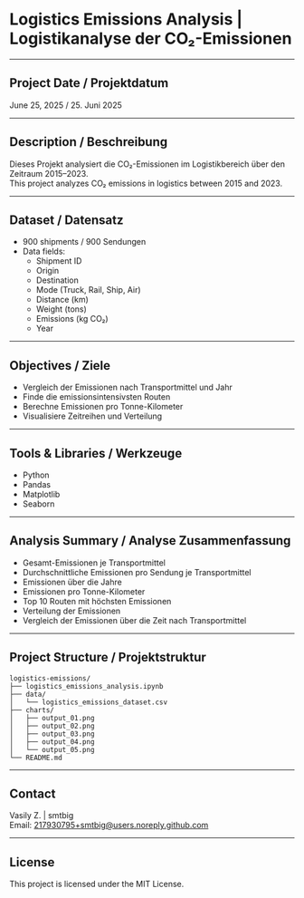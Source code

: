 # Logistics Emissions Analysis | Logistikanalyse der CO₂-Emissionen

---

##  Project Date / Projektdatum  
June 25, 2025 / 25. Juni 2025

---

##  Description / Beschreibung  
Dieses Projekt analysiert die CO₂-Emissionen im Logistikbereich über den Zeitraum 2015–2023.  
This project analyzes CO₂ emissions in logistics between 2015 and 2023.

---

##  Dataset / Datensatz  
- 900 shipments / 900 Sendungen  
- Data fields:  
  - Shipment ID  
  - Origin  
  - Destination  
  - Mode (Truck, Rail, Ship, Air)  
  - Distance (km)  
  - Weight (tons)  
  - Emissions (kg CO₂)  
  - Year

---

##  Objectives / Ziele  
- Vergleich der Emissionen nach Transportmittel und Jahr  
- Finde die emissionsintensivsten Routen  
- Berechne Emissionen pro Tonne-Kilometer  
- Visualisiere Zeitreihen und Verteilung  

---

##  Tools & Libraries / Werkzeuge  
- Python  
- Pandas  
- Matplotlib  
- Seaborn  

---

##  Analysis Summary / Analyse Zusammenfassung  

- Gesamt-Emissionen je Transportmittel  
- Durchschnittliche Emissionen pro Sendung je Transportmittel  
- Emissionen über die Jahre  
- Emissionen pro Tonne-Kilometer  
- Top 10 Routen mit höchsten Emissionen  
- Verteilung der Emissionen  
- Vergleich der Emissionen über die Zeit nach Transportmittel  

---

##  Project Structure / Projektstruktur

```
logistics-emissions/
├── logistics_emissions_analysis.ipynb
├── data/
│   └── logistics_emissions_dataset.csv
├── charts/
│   ├── output_01.png
│   ├── output_02.png
│   ├── output_03.png
│   ├── output_04.png
│   └── output_05.png
└── README.md
```


---

##  Contact  
Vasily Z. | smtbig  
Email: 217930795+smtbig@users.noreply.github.com  

---

##  License  
This project is licensed under the MIT License.
